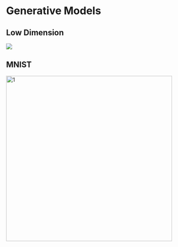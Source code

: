# Generative Models
## Low Dimension

![](https://github.com/naturalidiot/naturalidiot.github.io/blob/master/ressources/LowDim_gif.gif?raw=true)

## MNIST

<img src="https://github.com/naturalidiot/naturalidiot.github.io/blob/master/ressources/mnist_gif.gif?raw=true" alt="1" width="450" />
